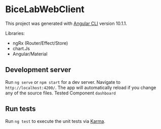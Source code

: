 # BiceLabWebClient

This project was generated with [Angular CLI](https://github.com/angular/angular-cli) version 10.1.1.

Libraries:

- ngRx (Router/Effect/Store)
- chart.Js
- Angular/Material

## Development server

Run `ng serve` or `npm start` for a dev server. Navigate to `http://localhost:4200/`. The app will automatically reload if you change any of the source files.
Tested Component `dashboard`


## Run tests

Run `ng test` to execute the unit tests via [Karma](https://karma-runner.github.io).



